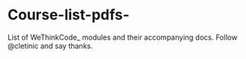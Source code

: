 # Course-list-pdfs-
List of WeThinkCode_ modules and their accompanying docs. Follow @cletinic and say thanks.

